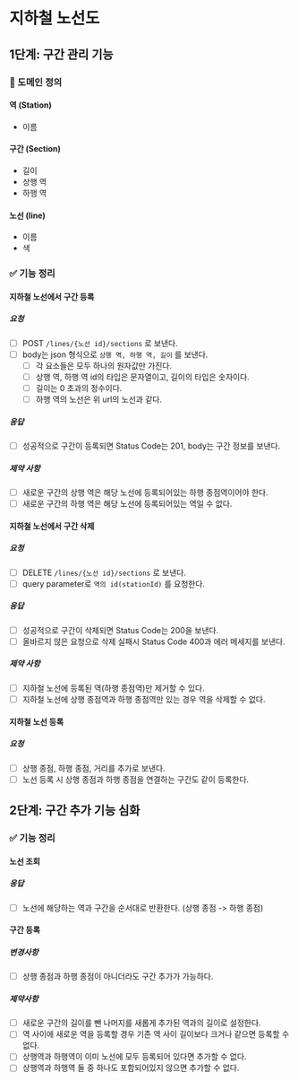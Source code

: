 # 지하철 노선도

## 1단계: 구간 관리 기능

### 📝 도메인 정의

#### 역 (Station)

- 이름

#### 구간 (Section)

- 길이
- 상행 역
- 하행 역

#### 노선 (line)

- 이름
- 색

### ✅ 기능 정리

#### 지하철 노선에서 구간 등록

##### 요청

- [ ] POST ```/lines/{노선 id}/sections``` 로 보낸다.
- [ ] body는 json 형식으로 ```상행 역, 하행 역, 길이``` 를 보낸다.
  - [ ] 각 요소들은 모두 하나의 원자값만 가진다.
  - [ ] 상행 역, 하행 역 id의 타입은 문자열이고, 길이의 타입은 숫자이다.
  - [ ] 길이는 0 초과의 정수이다.
  - [ ] 하행 역의 노선은 위 url의 노선과 같다.

##### 응답

- [ ] 성공적으로 구간이 등록되면 Status Code는 201, body는 구간 정보를 보낸다.

##### 제약 사항

- [ ] 새로운 구간의 상행 역은 해당 노선에 등록되어있는 하행 종점역이어야 한다.
- [ ] 새로운 구간의 하행 역은 해당 노선에 등록되어있는 역일 수 없다.

#### 지하철 노선에서 구간 삭제

##### 요청 

- [ ] DELETE ```/lines/{노선 id}/sections``` 로 보낸다.
- [ ] query parameter로 ```역의 id(stationId)``` 를 요청한다.

##### 응답

- [ ] 성공적으로 구간이 삭제되면 Status Code는 200을 보낸다.
- [ ] 올바르지 않은 요청으로 삭제 실패시 Status Code 400과 에러 메세지를 보낸다.

##### 제약 사항

- [ ] 지하철 노선에 등록된 역(하행 종점역)만 제거할 수 있다.
- [ ] 지하철 노선에 상행 종점역과 하행 종점역만 있는 경우 역을 삭제할 수 없다.

#### 지하철 노선 등록

##### 요청

- [ ] 상행 종점, 하행 종점, 거리를 추가로 보낸다.
- [ ] 노선 등록 시 상행 종점과 하행 종점을 연결하는 구간도 같이 등록한다.

## 2단계: 구간 추가 기능 심화

### ✅ 기능 정리

#### 노선 조회

##### 응답

- [ ] 노선에 해당하는 역과 구간을 순서대로 반환한다. (상행 종점 -> 하행 종점) 

#### 구간 등록

##### 변경사항

- [ ] 상행 종점과 하행 종점이 아니더라도 구간 추가가 가능하다.

##### 제약사항

- [ ] 새로운 구간의 길이를 뺀 나머지를 새롭게 추가된 역과의 길이로 설정한다.
- [ ] 역 사이에 새로운 역을 등록할 경우 기존 역 사이 길이보다 크거나 같으면 등록할 수 없다.
- [ ] 상행역과 하행역이 이미 노선에 모두 등록되어 있다면 추가할 수 없다. 
- [ ] 상행역과 하행역 둘 중 하나도 포함되어있지 않으면 추가할 수 없다.
